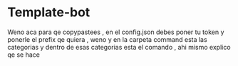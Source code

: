 # Template-bot
Weno aca para qe copypastees , en el config.json debes poner tu token y ponerle el prefix qe quiera , 
weno y en la carpeta command esta las categorias y dentro de esas categorias esta el comando , ahi mismo explico qe se hace
